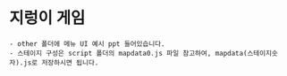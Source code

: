 # 지렁이 게임

    - other 폴더에 메뉴 UI 예시 ppt 들어있습니다.
    - 스테이지 구성은 script 폴더의 mapdata0.js 파일 참고하여, mapdata(스테이지숫자).js로 저장하시면 됩니다.
